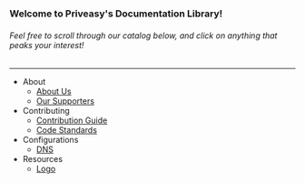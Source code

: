 ### Welcome to Priveasy's Documentation Library!
###### Feel free to scroll through our catalog below, and click on anything that peaks your interest!

------------

- About
  - [About Us](https://github.com/P5vc/Documentation/blob/master/About/About.md "About Us")
  - [Our Supporters](https://github.com/P5vc/Documentation/blob/master/About/Supporters.md "Our Supporters")
- Contributing
  - [Contribution Guide](https://github.com/P5vc/Documentation/blob/master/Contributing/contributionGuide.md "Contribution Guide")
  - [Code Standards](https://github.com/P5vc/Documentation/blob/master/Contributing/codeStandards.md "Code Standards")
- Configurations
  - [DNS](https://github.com/P5vc/Documentation/blob/master/Configurations/DNS.md "DNS")
- Resources
  - [Logo](https://github.com/P5vc/Documentation/tree/master/Logo "Logo")
